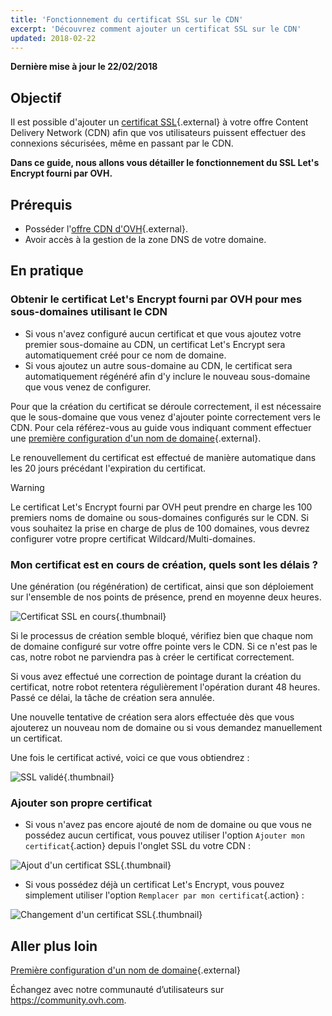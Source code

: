 ```yaml
---
title: 'Fonctionnement du certificat SSL sur le CDN'
excerpt: 'Découvrez comment ajouter un certificat SSL sur le CDN'
updated: 2018-02-22
---
```


**Dernière mise à jour le 22/02/2018**

## Objectif

Il est possible d'ajouter un [certificat SSL](https://www.ovh.com/fr/ssl/){.external} à votre offre Content Delivery Network (CDN) afin que vos utilisateurs puissent effectuer des connexions sécurisées, même en passant par le CDN.

**Dans ce guide, nous allons vous détailler le fonctionnement du SSL Let's Encrypt fourni par OVH.**


## Prérequis

- Posséder l'[offre CDN d'OVH](https://www.ovh.com/fr/cdn/){.external}.
- Avoir accès à la gestion de la zone DNS de votre domaine.

## En pratique

### Obtenir le certificat Let's Encrypt fourni par OVH pour mes sous-domaines utilisant le CDN

- Si vous n'avez configuré aucun certificat et que vous ajoutez votre premier sous-domaine au CDN, un certificat Let's Encrypt sera automatiquement créé pour ce nom de domaine.
- Si vous ajoutez un autre sous-domaine au CDN, le certificat sera automatiquement régénéré afin d'y inclure le nouveau sous-domaine que vous venez de configurer.


Pour que la création du certificat se déroule correctement, il est nécessaire que le sous-domaine que vous venez d'ajouter pointe correctement vers le CDN. Pour cela référez-vous au guide vous indiquant comment effectuer une [première configuration d'un nom de domaine](/pages/cloud/cdn_infrastructure/first_domain_name_configuration){.external}.

Le renouvellement du certificat est effectué de manière automatique dans les 20 jours précédant l'expiration du certificat.

> [!warning]
>
> Le certificat Let's Encrypt fourni par OVH peut prendre en charge les 100 premiers noms de domaine ou sous-domaines configurés sur le CDN. Si vous souhaitez la prise en charge de plus de 100 domaines, vous devrez configurer votre propre certificat Wildcard/Multi-domaines.
>


### Mon certificat est en cours de création, quels sont les délais ?

Une génération (ou régénération) de certificat, ainsi que son déploiement sur l'ensemble de nos points de présence, prend en moyenne deux heures.

![Certificat SSL en cours](images/ssl_in_progress.png){.thumbnail}


Si le processus de création semble bloqué, vérifiez bien que chaque nom de domaine configuré sur votre offre pointe vers le CDN. Si ce n'est pas le cas, notre robot ne parviendra pas à créer le certificat correctement.

Si vous avez effectué une correction de pointage durant la création du certificat, notre robot retentera régulièrement l'opération durant 48 heures. Passé ce délai, la tâche de création sera annulée.

Une nouvelle tentative de création sera alors effectuée dès que vous ajouterez un nouveau nom de domaine ou si vous demandez manuellement un certificat.

Une fois le certificat activé, voici ce que vous obtiendrez :

![SSL validé](images/ssl_validated.png){.thumbnail}


### Ajouter son propre certificat

- Si vous n'avez pas encore ajouté de nom de domaine ou que vous ne possédez aucun certificat, vous pouvez utiliser l'option `Ajouter mon certificat`{.action} depuis l'onglet SSL du votre CDN :


![Ajout d'un certificat SSL](images/add_ssl.png){.thumbnail}

- Si vous possédez déjà un certificat Let's Encrypt, vous pouvez simplement utiliser l'option `Remplacer par mon certificat`{.action} :

![Changement d'un certificat SSL](images/change_ssl.png){.thumbnail}


## Aller plus loin

[Première configuration d'un nom de domaine](/pages/cloud/cdn_infrastructure/first_domain_name_configuration){.external}

Échangez avec notre communauté d’utilisateurs sur <https://community.ovh.com>.